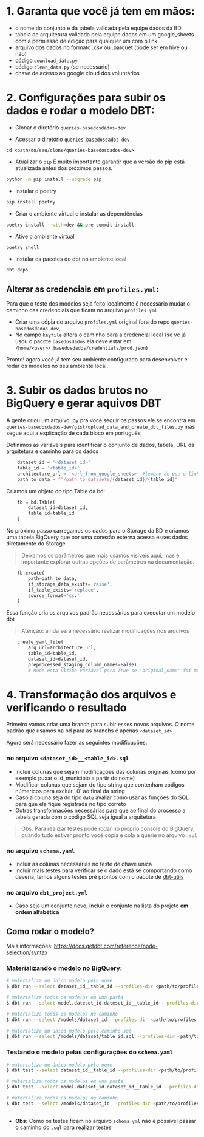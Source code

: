 # 1. Garanta que você já tem em mãos:
- o nome do conjunto e da tabela validada pela equipe dados da BD
- tabela de arquitetura validada pela equipe dados em um google_sheets com a permissão de edição para qualquer um com o link
- arquivo dos dados no formato .csv ou .parquet (pode ser em hive ou não) 
- código `download_data.py`
- código `clean_data.py` (se necessário)
- chave de acesso ao google cloud dos voluntários

# 2. Configurações para subir os dados e rodar o modelo DBT:

* Clonar o diretório `queries-basedosdados-dev` 

* Acessar o diretório `queries-basedosdados-dev`
```
cd <path/do/seu/clone/queries-basedosdados-dev>
```

* Atualizar o `pip` 
É muito importante garantir que a versão do pip está atualizada antes dos próximos passos.
```bash
python -m pip install --upgrade pip
```
* Instalar o poetry
```bash
pip install poetry
```

* Criar o ambiente virtual e instalar as dependências 
```bash
poetry install --with=dev && pre-commit install
```
* Ative o ambiente virtual
```bash
poetry shell
```
* Instalar os pacotes do dbt no ambiente local
```bash
dbt deps
```
## Alterar as credenciais em `profiles.yml`:
Para que o teste dos modelos seja feito localmente é necessário mudar o caminho das credenciais que ficam no arquivo `profiles.yml`.
* Criar uma cópia do arquivo `profiles.yml` original fora do repo `queries-basedosdados-dev`,
* No campo `keyfile` altera o caminho para a credencial local (se vc já usou o pacote `basedosdados` ela deve estar em `/home/<user>/.basedosdados/credentials/prod.json`)

Pronto! agora você já tem seu ambiente configurado para desenvolver e rodar os modelos no seu ambiente local.

# 3. Subir os dados brutos no BigQuery e gerar aquivos DBT

A gente criou um arquivo .py pra você seguir os passos ele se encontra em `queries-basedosdados-dev/gist/upload_data_and_create_dbt_files.py` mas segue aqui a explicação de cada bloco em português:

Definimos as variáveis para identificar o conjunto de dados, tabela, URL da arquitetura e caminho para os dados
```python 
    dataset_id = '<dataset_id>'
    table_id = '<table_id>'
    architecture_url = '<url_from_google_sheets>' #lembre de que o link deve ser compartilhavel para qualquer pessoa na internet editar
    path_to_data = f"/path_to_datasets/{dataset_id}/{table_id}"  
```

Criamos um objeto do tipo Table da bd: 
```python 
    tb = bd.Table(
        dataset_id=dataset_id,
        table_id=table_id
    )
``` 

No próximo passo carregamos os dados para o Storage da BD e criamos uma tabela BigQuery que por uma conexão externa acessa esses dados diretamente do Storage
> Deixamos os parâmetros que mais usamos visíveis aqui, mas é importante explorar outras opções de parâmetros na documentação.
   
```python 
    tb.create(
        path=path_to_data,
        if_storage_data_exists='raise',
        if_table_exists='replace',
        source_format='csv'
    )
``` 
Essa função cria os arquivos padrão necessários para executar um modelo dbt 
> Atenção: ainda será necessário realizar modificações nos arquivos
```python 
    create_yaml_file(
        arq_url=architecture_url,
        table_id=table_id,
        dataset_id=dataset_id,
        preprocessed_staging_column_names=False) 
        # Mude esta última variável para True se 'original_name' foi modificado para 'name' no script de limpeza

```

# 4. Transformação dos arquivos e verificando o resultado
Primeiro vamos criar uma branch para subir esses novos arquivos. O nome padrão que usamos na bd para as branchs é apenas `<dataset_id>`

Agora será necessário fazer as seguintes modificações:
### no arquivo `<dataset_id>__<table_id>.sql`
* Incluir colunas que sejam modificações das colunas originais (como por exemplo puxar o id_municipio a partir do nome)
* Modificar colunas que sejam do tipo string que contenham códigos númericos para excluir '.0' ao final da string
* Caso a coluna seja do tipo `date` avaliar como usar as funções do SQL para que ela fique registrada no tipo correto
* Outras transformações necessárias para que ao final do processo a tabela gerada com o código SQL seja igual a arquitetura
> Obs. Para realizar testes pode rodar no próprio console do BigQuery, quando tudo estiver pronto você copia e cola a querie no arquivo `.sql` 

### no arquivo `schema.yaml`
* Incluir as colunas necessárias no teste de chave única   
* Incluir mais testes para verificar se o dado está se comportando como deveria, temos alguns testes pré prontos com o pacote de [dbt-utils](https://github.com/dbt-labs/dbt-utils?tab=readme-ov-file#generic-tests)

### no arquivo `dbt_project.yml`
* Caso seja um conjunto novo, incluir o conjunto na lista do projeto **em ordem alfabética**

## Como rodar o modelo?
Mais informações: https://docs.getdbt.com/reference/node-selection/syntax
### Materializando o modelo no BigQuery:
```bash
# materializa um único modelo pelo nome
$ dbt run --select dataset_id__table_id --profiles-dir <path/to/profiles.yml>     

# materializa todos os modelos em uma pasta      
$ dbt run --select model.dateset_id.dateset_id__table_id --profiles-dir <path/to/profiles.yml>      

# materializa todos os modelos no caminho 
$ dbt run --select /models/dataset_id --profiles-dir <path/to/profiles.yml>
 
# materializa um único modelo pelo caminho sql
$ dbt run --select /models/dataset/table_id.sql --profiles-dir <path/to/profiles.yml> 
```

### Testando o modelo pelas configurações do `schema.yaml` 
```bash
# materializa um único modelo pelo nome
$ dbt test --select dataset_id__table_id --profiles-dir <path/to/profiles.yml>     

# materializa todos os modelos em uma pasta      
$ dbt test --select model.dateset_id.dateset_id__table_id --profiles-dir <path/to/profiles.yml>      

# materializa todos os modelos no caminho 
$ dbt test --select /models/dataset_id --profiles-dir <path/to/profiles.yml>
 
```
* **Obs:** Como os testes ficam no arquivo `schema.yml` não é possível passar o caminho do `.sql` para realizar testes
